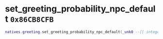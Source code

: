 # set_greeting_probability_npc_default `0x86CB8CFB`

```lua
natives.greeting.set_greeting_probability_npc_default(_unk0 --[[ integer ]])
```